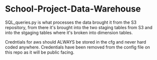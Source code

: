# School-Project-Data-Warehouse

SQL_queries.py is what processes the data brought it from the S3 repository, from there it's brought into the two staging tables from S3 and into the stgaging tables where it's broken into dimension tables.

Credntials for aws should ALWAYS be stored in the cfg and never hard coded anywhere. Credentials have been removed from the config file on this repo as it will be public facing.
